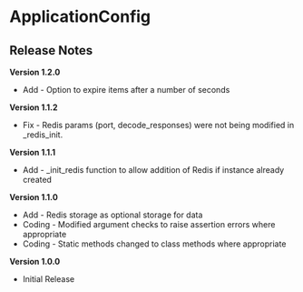 # ApplicationConfig
## Release Notes

__Version 1.2.0__
* Add - Option to expire items after a number of seconds


__Version 1.1.2__
* Fix - Redis params (port, decode_responses) were not being modified in _redis_init.


__Version 1.1.1__
* Add - _init_redis function to allow addition of Redis if instance already created


__Version 1.1.0__
* Add - Redis storage as optional storage for data
* Coding - Modified argument checks to raise assertion errors where appropriate
* Coding - Static methods changed to class methods where appropriate


__Version 1.0.0__
* Initial Release
